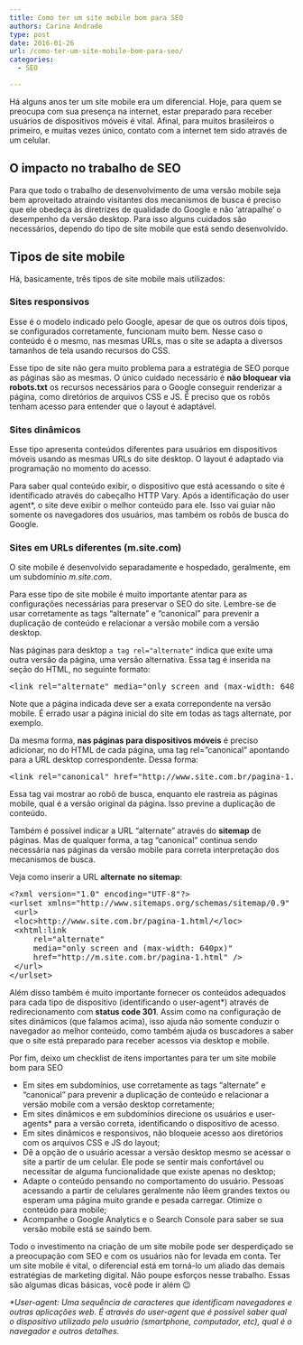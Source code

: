 ```yaml
---
title: Como ter um site mobile bom para SEO
authors: Carina Andrade
type: post
date: 2016-01-26
url: /como-ter-um-site-mobile-bom-para-seo/
categories:
  - SEO

---
```

Há alguns anos ter um site mobile era um diferencial. Hoje, para quem se preocupa com sua presença na internet, estar preparado para receber usuários de dispositivos móveis é vital. Afinal, para muitos brasileiros o primeiro, e muitas vezes único, contato com a internet tem sido através de um celular.

## O impacto no trabalho de SEO

Para que todo o trabalho de desenvolvimento de uma versão mobile seja bem aproveitado atraindo visitantes dos mecanismos de busca é preciso que ele obedeça às diretrizes de qualidade do Google e não ‘atrapalhe’ o desempenho da versão desktop. Para isso alguns cuidados são necessários, dependo do tipo de site mobile que está sendo desenvolvido.

## Tipos de site mobile

Há, basicamente, três tipos de site mobile mais utilizados:

### Sites responsivos

Esse é o modelo indicado pelo Google, apesar de que os outros dois tipos, se configurados corretamente, funcionam muito bem. Nesse caso o conteúdo é o mesmo, nas mesmas URLs, mas o site se adapta a diversos tamanhos de tela usando recursos do CSS.

Esse tipo de site não gera muito problema para a estratégia de SEO porque as páginas são as mesmas. O único cuidado necessário é **não bloquear via robots.txt** os recursos necessários para o Google conseguir renderizar a página, como diretórios de arquivos CSS e JS. É preciso que os robôs tenham acesso para entender que o layout é adaptável.

### Sites dinâmicos

Esse tipo apresenta conteúdos diferentes para usuários em dispositivos móveis usando as mesmas URLs do site desktop. O layout é adaptado via programação no momento do acesso.

Para saber qual conteúdo exibir, o dispositivo que está acessando o site é identificado através do cabeçalho HTTP Vary. Após a identificação do user agent*, o site deve exibir o melhor conteúdo para ele. Isso vai guiar não somente os navegadores dos usuários, mas também os robôs de busca do Google.

### Sites em URLs diferentes (m.site.com)

O site mobile é desenvolvido separadamente e hospedado, geralmente, em um subdomínio _m.site.com_.

Para esse tipo de site mobile é muito importante atentar para as configurações necessárias para preservar o SEO do site. Lembre-se de usar corretamente as tags &#8220;alternate&#8221; e &#8220;canonical&#8221; para prevenir a duplicação de conteúdo e relacionar a versão mobile com a versão desktop.

Nas páginas para desktop `a tag rel="alternate"` indica que exite uma outra versão da página, uma versão alternativa. Essa tag é inserida na seção <head> do HTML, no seguinte formato:

<pre>&lt;link rel="alternate" media="only screen and (max-width: 640px)" href="http://m.site.com.br/pagina-1.html" /&gt;</pre>

Note que a página indicada deve ser a exata correpondente na versão mobile. É errado usar a página inicial do site em todas as tags alternate, por exemplo.

Da mesma forma, **nas páginas para dispositivos móveis** é preciso adicionar, no <head> do HTML de cada página, uma tag rel=&#8221;canonical&#8221; apontando para a URL desktop correspondente. Dessa forma:

<pre>&lt;link rel="canonical" href="http://www.site.com.br/pagina-1.html" /&gt;</pre>

Essa tag vai mostrar ao robô de busca, enquanto ele rastreia as páginas mobile, qual é a versão original da página. Isso previne a duplicação de conteúdo.

Também é possível indicar a URL &#8220;alternate&#8221; através do **sitemap** de páginas. Mas de qualquer forma, a tag &#8220;canonical&#8221; continua sendo necessária nas páginas da versão mobile para correta interpretação dos mecanismos de busca.

Veja como inserir a URL **alternate** **no sitemap**:

<pre class="lang-xml">&lt;?xml version="1.0" encoding="UTF-8"?&gt;
&lt;urlset xmlns="http://www.sitemaps.org/schemas/sitemap/0.9" xmlns:xhtml="http://www.w3.org/1999/xhtml"&gt;
 &lt;url&gt;
 &lt;loc&gt;http://www.site.com.br/pagina-1.html/&lt;/loc&gt;
 &lt;xhtml:link
     rel="alternate"
     media="only screen and (max-width: 640px)"
     href="http://m.site.com.br/pagina-1.html" /&gt;
 &lt;/url&gt;
&lt;/urlset&gt;</pre>

Além disso também é muito importante fornecer os conteúdos adequados para cada tipo de dispositivo (identificando o user-agent*) através de redirecionamento com **status code 301**. Assim como na configuração de sites dinâmicos (que falamos acima), isso ajuda não somente conduzir o navegador ao melhor conteúdo, como também ajuda os buscadores a saber que o site está preparado para receber acessos via desktop e mobile.

Por fim, deixo um checklist de itens importantes para ter um site mobile bom para SEO

  * Em sites em subdomínios, use corretamente as tags &#8220;alternate&#8221; e &#8220;canonical&#8221; para prevenir a duplicação de conteúdo e relacionar a versão mobile com a versão desktop corretamente;
  * Em sites dinâmicos e em subdomínios direcione os usuários e user-agents* para a versão correta, identificando o dispositivo de acesso.
  * Em sites dinâmicos e responsivos, não bloqueie acesso aos diretórios com os arquivos CSS e JS do layout;
  * Dê a opção de o usuário acessar a versão desktop mesmo se acessar o site a partir de um celular. Ele pode se sentir mais confortável ou necessitar de alguma funcionalidade que existe apenas no desktop;
  * Adapte o conteúdo pensando no comportamento do usuário. Pessoas acessando a partir de celulares geralmente não lêem grandes textos ou esperam uma página muito grande e pesada carregar. Otimize o conteúdo para mobile;
  * Acompanhe o Google Analytics e o Search Console para saber se sua versão mobile está se saindo bem.

Todo o investimento na criação de um site mobile pode ser desperdiçado se a preocupação com SEO e com os usuários não for levada em conta. Ter um site mobile é vital, o diferencial está em torná-lo um aliado das demais estratégias de marketing digital. Não poupe esforços nesse trabalho. Essas são algumas dicas básicas, você pode ir além 😉

_*User-agent: Uma sequência de caracteres que identificam navegadores e outras aplicações web. É através do user-agent que é possível saber qual o dispositivo utilizado pelo usuário (smartphone, computador, etc), qual é o navegador e outros detalhes._

&nbsp;
